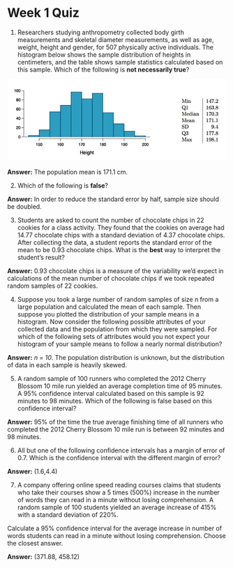 # Week 1 Quiz

1. Researchers studying anthropometry collected body girth measurements and skeletal diameter measurements, as well as age, weight, height and gender, for 507 physically active individuals. The histogram below shows the sample distribution of heights in centimeters, and the table shows sample statistics calculated based on this sample.  Which of the following is **not necessarily true**?

![](Sampling_Distributions_files/figure-html/my_question_quiz_week_1.PNG)<!-- -->

**Answer:** The population mean is 171.1 cm.

2. Which of the following is **false**?

**Answer:** In order to reduce the standard error by half, sample size should be doubled.

3. Students are asked to count the number of chocolate chips in 22 cookies for a class activity. They found that the cookies on average had 14.77 chocolate chips with a standard deviation of 4.37 chocolate chips. After collecting the data, a student reports the standard error of the mean to be 0.93 chocolate chips. What is the **best** way to interpret the student’s result?

**Answer:** 0.93 chocolate chips is a measure of the variability we’d expect in calculations of the mean number of chocolate chips if we took repeated random samples of 22 cookies.

4. Suppose you took a large number of random samples of size n from a large population and calculated the mean of each sample. Then suppose you plotted the distribution of your sample means in a histogram. Now consider the following possible attributes of your collected data and the population from which they were sampled. For which of the following sets of attributes would you not expect your histogram of your sample means to follow a nearly normal distribution?

**Answer:** *n = 10*. The population distribution is unknown, but the distribution of data in each sample is heavily skewed.

5. A random sample of 100 runners who completed the 2012 Cherry Blossom 10 mile run yielded an average completion time of 95 minutes. A 95% confidence interval calculated based on this sample is 92 minutes to 98 minutes. Which of the following is false based on this confidence interval?

**Answer:** 95% of the time the true average finishing time of all runners who completed the 2012 Cherry Blossom 10 mile run is between 92 minutes and 98 minutes.

6. All but one of the following confidence intervals has a margin of error of 0.7. Which is the confidence interval with the different margin of error?

**Answer:** (1.6,4.4)

7. A company offering online speed reading courses claims that students who take their courses show a 5 times (500%) increase in the number of words they can read in a minute without losing comprehension. A random sample of 100 students yielded an average increase of 415% with a standard deviation of 220%.

Calculate a 95% confidence interval for the average increase in number of words students can read in a minute without losing comprehension. Choose the closest answer.

**Answer:** (371.88, 458.12)